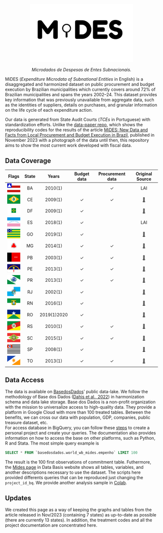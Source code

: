 <!-- Header -->
<p align="center">
  <a href="https://basedosdados.org">
    <img src="docs/images/logo1_mides_black.png" width="340" alt="MiDES">
  </a>
</p>


<p align="center">
    <em>Microdados de Despesas de Entes Subnacionais.</em>
</p>

MiDES (_Expenditure Microdata of Subnational Entities_ in English) is a disaggregated and harmonized dataset on public procurement and budget execution by Brazilian municipalities which currently covers around 72% of Brazilian municipalities and spans the years 2002–24. This dataset provides key information that was previously unavailable from aggregate data, such as the identities of suppliers, details on purchases, and granular information on the life cycle of each expenditure action.

Our data is generated from State Audit Courts (_TCEs_ in Portuguese) with standardization efforts. Unlike the [data-paper repo](https://github.com/municipal-budget-execution/data-paper), which shows the reproducibility codes for the results of the article [MiDES: New Data and Facts from Local Procurement and Budget Execution in Brazil](https://elibrary.worldbank.org/doi/abs/10.1596/1813-9450-10598), published in November 2023 with a photograph of the data until then, this repository aims to show the most current work developed with fiscal data.

## Data Coverage
Flags|State|Years|Budget data|Procurement data|Original Source
|:-:|:-:|:-:|:-:|:-:|:-:|
<img src="/docs/images/flags/ba.png" width=50>|BA|2010(1)||✓|LAI|
<img src="/docs/images/flags/ce.png" width=50>|CE|2009(1)|✓|✓|[:link:](https://api.tce.ce.gov.br/)|
<img src="/docs/images/flags/df.png" width=50>|DF|2009(1)|✓||[:link:](https://www.transparencia.df.gov.br/#/downloads#des)|
<img src="/docs/images/flags/es.png" width=50>|ES|2018(1)|✓||LAI|
<img src="/docs/images/flags/go.png" width=50>|GO|2019(1)|✓||[:link:](https://www.tcmgo.tc.br/pentaho/api/repos/cidadao/app/index.html)|
<img src="/docs/images/flags/mg.png" width=50>|MG|2014(1)|✓|✓|[:link:](https://dadosabertos.tce.mg.gov.br/)|
<img src="/docs/images/flags/pb.png" width=50>|PB|2003(1)|✓|✓|[:link:](https://dados.tce.pb.gov.br)|
<img src="/docs/images/flags/pe.png" width=50>|PE|2013(1)|✓|✓|[:link:](https://sistemas.tce.pe.gov.br/DadosAbertos/Exemplo!listar)|
<img src="/docs/images/flags/pr.png" width=50>|PR|2013(1)|✓|✓|[:link:](https://servicos.tce.pr.gov.br/TCEPR/Tribunal/Relacon/Dados/DadosConsulta/Consolidado)|
<img src="/docs/images/flags/rj.png" width=50>|RJ|2002(1)|✓||[:link:](https://tce.rj.gov.br/auditormunicipio/Default.aspx)|
<img src="/docs/images/flags/rn.png" width=50>|RN|2016(1)|✓||[:link:](https://apidadosabertos.tce.rn.gov.br/swagger/ui/index#/)|
<img src="/docs/images/flags/ro.png" width=50>|RO|2019(1)2020 |✓||[:link:](https://transparencia.tce.ro.gov.br/transparenciatce/Remessa/Pesquisar)|
<img src="/docs/images/flags/rs.png" width=50>|RS|2010(1)|✓|✓|[:link:](https://dados.tce.rs.gov.br)|
<img src="/docs/images/flags/sc.png" width=50>|SC|2015(1)|✓|✓|[:link:](https://servicos.tce.sc.gov.br/farol_externo/index.html)|
<img src="/docs/images/flags/sp.png" width=50>|SP|2008(1)|✓||[:link:](https://transparencia.tce.sp.gov.br/conjunto-de-dados)|
<img src="/docs/images/flags/to.png" width=50>|TO|2013(1)|✓|✓|[:link:](https://portaldocidadao.tce.to.gov.br/estadomunicipios/index)|

## Data Access
The data is available on [BasedosDados](https://basedosdados.org/dataset/d3874769-bcbd-4ece-a38a-157ba1021514?table=14c5d05b-9830-4710-b7ac-7e0ca1bf9d8b)' public data-lake. We follow the methodology of Base dos Dados ([Dahis et al., 2022](https://osf.io/preprints/socarxiv/r76yg)) in harmonization schema and data lake storage. Base dos Dados is a non-profit organization with the mission to universalize access to high-quality data. They provide a platform in Google Cloud with more than 100 treated tables. Between the benefits, we can cross our data with population, GDP, companies, public treasure dataset, etc.  
For access database in BigQuery, you can follow these [steps](https://basedosdados.github.io/mais/access_data_bq/) to create a personal project and create your queries. The documentation also provides information on how to access the base on other platforms, such as Python, R and Stata. The most simple query example is

```sql
SELECT * FROM `basedosdados.world_wb_mides.empenho` LIMIT 100
```

The result is the 100 first observations of commitment table. Futhermore, the [Mides page](https://basedosdados.org/dataset/d3874769-bcbd-4ece-a38a-157ba1021514?table=14c5d05b-9830-4710-b7ac-7e0ca1bf9d8b#:~:text=o%20c%C3%B3digo%20abaixo%2C-,clique%20aqui,-para%20ir%20ao) in Data Basis website shows all tables, variables, and another descriptions necessary to use the dataset.  The scripts here provided differents queries that can be reproduced just changing the `project_id_bq`. We provide another analysis sample in [Colab](https://colab.research.google.com/drive/1DrYpLhaR4zueA6nxQyxqxQGZhMKQYIrp#scrollTo=lOpvFr42BvN7). 

## Updates
We created this page as a way of keeping the graphs and tables from the article released in Nov/2023 (containing 7 states) as up-to-date as possible (there are currently 13 states). In addition, the treatment codes and all the project documentation are concentrated here.
